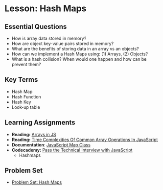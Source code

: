 # Lesson: Hash Maps

## Essential Questions
* How is array data stored in memory?
* How are object key-value pairs stored in memory?
* What are the benefits of storing data in an array vs an objects?
* How can we implement a Hash Maps using: (1) Arrays, (2) Objects?
* What is a hash collision? When would one happen and how can be prevent them?

## Key Terms
* Hash Map
* Hash Function
* Hash Key
* Look-up table

## Learning Assignments
* **Reading:** [Arrays in JS](https://medium.com/dev-genius/arrays-and-array-in-javascript-345b4f87a232)
* **Reading:** [Time Complexities Of Common Array Operations In JavaScript](https://medium.com/@ashfaqueahsan61/time-complexities-of-common-array-operations-in-javascript-c11a6a65a168)
* **Documentation**: [JavaScript Map Class](https://developer.mozilla.org/en-US/docs/Web/JavaScript/Reference/Global_Objects/Map)
* **Codecademy:** [Pass the Technical Interview with JavaScript](https://www.codecademy.com/learn/paths/pass-the-technical-interview-with-javascript)
  * Hashmaps

## Problem Set
- [Problem Set: Hash Maps](https://github.com/The-Marcy-Lab-School/problem-set-x-hash-maps)
